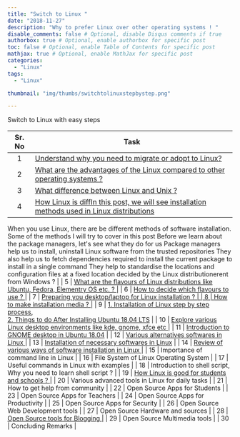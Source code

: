 ```yaml
---
title: "Switch to Linux "
date: "2018-11-27"
description: "Why to prefer Linux over other operating systems ! "
disable_comments: false # Optional, disable Disqus comments if true
authorbox: true # Optional, enable authorbox for specific post
toc: false # Optional, enable Table of Contents for specific post
mathjax: true # Optional, enable MathJax for specific post
categories:
  - "Linux"
tags:
  - "Linux"

thumbnail: "img/thumbs/switchtolinuxstepbystep.png"

---
```


Switch to Linux with easy steps

<!--more-->


| Sr. No | Task  |
| :---:  |-------------  |
| 1  | <a href='{{<ref "whytoswitch" >}}'>Understand why you need to migrate or adopt to Linux? </a>|
| 2  | <a href='{{<ref "advantages_linux" >}}'>What are the advantages of the Linux compared to other operating systems ? </a>|
| 3  | <a href = '{{<ref "UnixvsLinux" >}}'>What difference between Linux and Unix ? </a>|
| 4  | <a href = '{{<ref "LinuxVsWindows" >}}'> How Linux is diffIn this post, we will see installation methods used in Linux distributions
When you use Linux, there are be different methods of software installation.
Some of the methods I will try to cover in this post
Before we learn about the package managers, let's see what they do for us
Package managers help us to install, uninstall Linux software from the trusted repositories
They also help us to fetch dependencies required to install the current package to install in a single command
They help to standardise the locations and configuration files at a fixed location decided by the Linux distributionerent from Windows ? </a> |
| 5  | <a href = '{{<ref "whatislinuxdistro" >}}'> What are the flavours of Linux distributions like Ubuntu, Fedora, Elementry OS etc. ? </a> |
| 6  | <a href='{{<ref "linuxFlavors" >}}'> How to decide which flavours to use ? </a> |
| 7  | <a href='{{<ref "preparingforLinux" >}}'> Preparing you desktop/laptop for Linux installation ? |
| 8  | <a href='{{<ref "installationMedia" >}}'>How to make installation media ? </a> |
| 9  | [1. Installation of Linux step by step process](https://tutorials.ubuntu.com/tutorial/tutorial-install-ubuntu-desktop#0),<br> [2. Things to do After Installing Ubuntu 18.04 LTS](https://www.youtube.com/watch?v=BLVtxpm5c2A) |
| 10 | <a href = '{{<ref "linuxDesktopEnvironment" >}}'> Explore various Linux desktop environments like kde, gnome, xfce etc </a>|
| 11 | [Introduction to GNOME desktop in Ubuntu 18.04](https://www.youtube.com/watch?v=ONXfL6evR0Q)   |
| 12 | <a href='{{<ref "alternatives" >}}'>Various alternatives softwares in Linux </a> |
| 13 | <a href='{{<ref "linuxsoftwares">}}'> Installation of necessary softwares in Linux</a>   |
| 14 | <a href='{{<ref "installation" >}}'> Review of various ways of software installation in Linux </a>|
| 15 | Importance of command line in Linux   |
| 16 | File System of Linux Operating System |
| 17 | Useful commands in Linux with examples   |
| 18 | Introduction to shell script, Why you need to learn shell script ?   |
| 19 | <a href='{{<ref "whyLinuxinSchools" >}}'> How Linux is good for students and schools ? </a>  |
| 20 | Various advanced tools in Linux for daily tasks   |
| 21 | How to get help from community   |
| 22 | Open Source Apps for Students  |
| 23 | Open Source Apps for Teachers    |
| 24 | Open Source Apps for Productivity |
| 25 | Open Source Apps for Security   |
| 26 | Open Source Web Development tools   |
| 27 | Open Source Hardware and sources  |
| 28 |  <a href='{{<ref "bloggingtools" >}}'> Open Source tools for Blogging </a> |
| 29     | Open Source Multimedia tools  |
| 30     | Concluding Remarks   |
